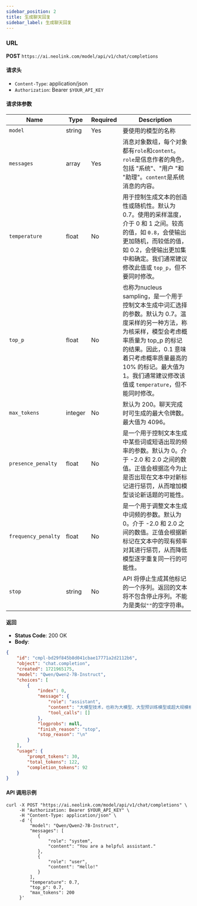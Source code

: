 ```yaml
---
sidebar_position: 2
title: 生成聊天回复
sidebar_label: 生成聊天回复
---
```



### URL

**POST** `https://ai.neolink.com/model/api/v1/chat/completions`


#### 请求头

- `Content-Type`: application/json
- `Authorization`: Bearer `$YOUR_API_KEY`

#### 请求体参数

| Name          | Type    | Required | Description                                                  |
|---------------|---------|----------|--------------------------------------------------------------|
| `model`       | string  | Yes      | 要使用的模型的名称                                |
| `messages`    | array   | Yes      | 消息对象数组，每个对象都有`role`和`content`。`role`是信息作者的角色，包括 "系统"、"用户 "和 "助理"。`content`是系统消息的内容。 |
| `temperature` | float   | No       | 用于控制生成文本的创造性或随机性。默认为 0.7。使用的采样温度，介于 0 和 1 之间。较高的值，如 `0.8`，会使输出更加随机，而较低的值，如 0.2，会使输出更加集中和确定。我们通常建议修改此值或 `top_p`，但不要同时修改。  |
| `top_p`       | float   | No       | 也称为nucleus sampling，是一个用于控制文本生成中词汇选择的参数。默认为 0.7。温度采样的另一种方法，称为核采样，模型会考虑概率质量为 top_p 的标记的结果。因此，0.1 意味着只考虑概率质量最高的 10% 的标记。最大值为 1。我们通常建议修改该值或 `temperature`，但不能同时修改。  |
| `max_tokens`  | integer   | No       | 默认为 200。聊天完成时可生成的最大令牌数。最大值为 4096。     |
| `presence_penalty`  | float   | No       | 是一个用于控制文本生成中某些词或短语出现的频率的参数。默认为 0。介于 -2.0 和 2.0 之间的数值。正值会根据迄今为止是否出现在文本中对新标记进行惩罚，从而增加模型谈论新话题的可能性。|
| `frequency_penalty`  | float   | No       | 是一个用于调整文本生成中词频的参数。默认为 0。介于 -2.0 和 2.0 之间的数值。正值会根据新标记在文本中的现有频率对其进行惩罚，从而降低模型逐字重复同一行的可能性。 |
| `stop`  | string   | No       | API 将停止生成其他标记的一个序列。返回的文本将不包含停止序列。不能为是类似`""`的空字符串。 |

#### 返回

- **Status Code**: 200 OK
- **Body**:

```json
{
    "id": "cmpl-bd29f845b8d041cbae17771a2d2112b6",
    "object": "chat.completion",
    "created": 1721965175,
    "model": "Qwen/Qwen2-7B-Instruct",
    "choices": [
        {
            "index": 0,
            "message": {
                "role": "assistant",
                "content": "大模型技术，也称为大模型、大型预训练模型或超大规模模型。",
                "tool_calls": []
            },
            "logprobs": null,
            "finish_reason": "stop",
            "stop_reason": "\n"
        }
    ],
    "usage": {
        "prompt_tokens": 30,
        "total_tokens": 122,
        "completion_tokens": 92
    }
}

```

#### API 调用示例

```curl
curl -X POST "https://ai.neolink.com/model/api/v1/chat/completions" \
     -H "Authorization: Bearer $YOUR_API_KEY" \
     -H "Content-Type: application/json" \
     -d '{
         "model": "Qwen/Qwen2-7B-Instruct",
         "messages": [
            {
                "role": "system",
                "content": "You are a helpful assistant."
            },
            {
                "role": "user",
                "content": "Hello!"
            }
         ],
         "temperature": 0.7,
         "top_p": 0.7,
         "max_tokens": 200
     }'
```
